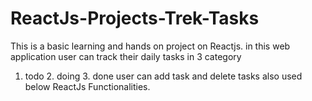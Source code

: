 # ReactJs-Projects-Trek-Tasks

This is a basic learning and hands on project on Reactjs.
in this web application user can track their daily tasks in 3 category
1. todo 2. doing 3. done
user can add task and delete tasks
also used below ReactJs Functionalities.
